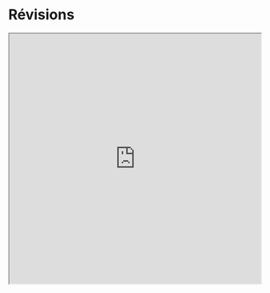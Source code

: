 # Révisions
<iframe src=https://mozilla.github.io/pdf.js/web/viewer.html?file=https://raw.githubusercontent.com/fortierq/cours/main/resume/resume_itc2/resume_cours_itc2/resume_cours_itc2.pdf#zoom=page-fit&pagemode=none height=500 width=100% allowfullscreen></iframe>